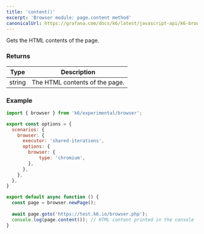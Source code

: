 ```yaml
---
title: 'content()'
excerpt: 'Browser module: page.content method'
canonicalUrl: https://grafana.com/docs/k6/latest/javascript-api/k6-browser/page/content/
---
```


Gets the HTML contents of the page.

### Returns

| Type                 | Description                                                                                     |
| ----                 | -----------                                                                                     |
| string               | The HTML contents of the page.                                                                  |

### Example

<CodeGroup labels={[]}>

```javascript
import { browser } from 'k6/experimental/browser';

export const options = {
  scenarios: {
    browser: {
      executor: 'shared-iterations',
      options: {
        browser: {
            type: 'chromium',
        },
      },
    },
  },
}

export default async function () {
  const page = browser.newPage();
  
  await page.goto('https://test.k6.io/browser.php');
  console.log(page.content()); // HTML content printed in the console
}
```

</CodeGroup>


